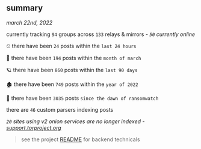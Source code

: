 
## summary
_march 22nd, 2022_

currently tracking `94` groups across `133` relays & mirrors - _`50` currently online_

⏲ there have been `24` posts within the `last 24 hours`

🦈 there have been `194` posts within the `month of march`

🪐 there have been `860` posts within the `last 90 days`

🏚 there have been `749` posts within the `year of 2022`

🦕 there have been `3035` posts `since the dawn of ransomwatch`

there are `46` custom parsers indexing posts

_`20` sites using v2 onion services are no longer indexed - [support.torproject.org](https://support.torproject.org/onionservices/v2-deprecation/)_

> see the project [README](https://github.com/thetanz/ransomwatch#ransomwatch--) for backend technicals
